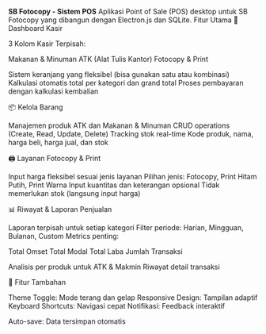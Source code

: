 **﻿SB Fotocopy - Sistem POS**
Aplikasi Point of Sale (POS) desktop untuk SB Fotocopy yang dibangun dengan Electron.js dan SQLite.
Fitur Utama
🏪 Dashboard Kasir

3 Kolom Kasir Terpisah:

Makanan & Minuman
ATK (Alat Tulis Kantor)
Fotocopy & Print


Sistem keranjang yang fleksibel (bisa gunakan satu atau kombinasi)
Kalkulasi otomatis total per kategori dan grand total
Proses pembayaran dengan kalkulasi kembalian

📦 Kelola Barang

Manajemen produk ATK dan Makanan & Minuman
CRUD operations (Create, Read, Update, Delete)
Tracking stok real-time
Kode produk, nama, harga beli, harga jual, dan stok

🖨️ Layanan Fotocopy & Print

Input harga fleksibel sesuai jenis layanan
Pilihan jenis: Fotocopy, Print Hitam Putih, Print Warna
Input kuantitas dan keterangan opsional
Tidak memerlukan stok (langsung input harga)

📊 Riwayat & Laporan Penjualan

Laporan terpisah untuk setiap kategori
Filter periode: Harian, Mingguan, Bulanan, Custom
Metrics penting:

Total Omset
Total Modal
Total Laba
Jumlah Transaksi


Analisis per produk untuk ATK & Makmin
Riwayat detail transaksi

🎨 Fitur Tambahan

Theme Toggle: Mode terang dan gelap
Responsive Design: Tampilan adaptif
Keyboard Shortcuts: Navigasi cepat
Notifikasi: Feedback interaktif

Auto-save: Data tersimpan otomatis

